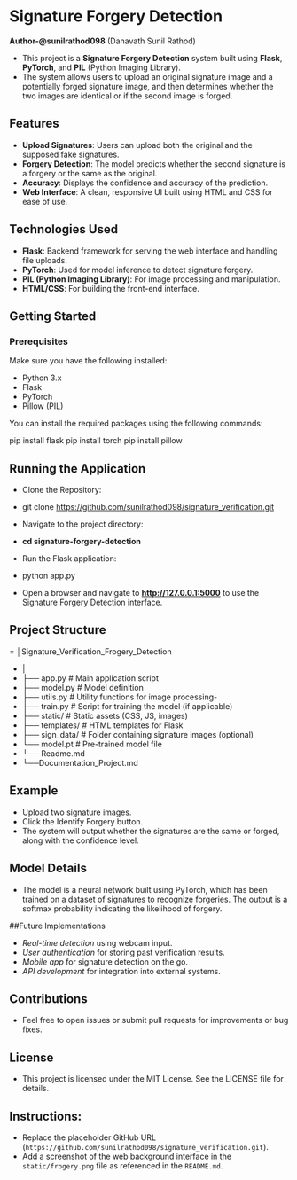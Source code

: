 # Signature Forgery Detection

**Author-@sunilrathod098** (Danavath Sunil Rathod)

- This project is a **Signature Forgery Detection** system built using **Flask**, **PyTorch**, and **PIL** (Python Imaging Library). 
- The system allows users to upload an original signature image and a potentially forged signature image, and then determines whether the two images are identical or if the second image is forged.

## Features

- **Upload Signatures**: Users can upload both the original and the supposed fake signatures.
- **Forgery Detection**: The model predicts whether the second signature is a forgery or the same as the original.
- **Accuracy**: Displays the confidence and accuracy of the prediction.
- **Web Interface**: A clean, responsive UI built using HTML and CSS for ease of use.
  
## Technologies Used

- **Flask**: Backend framework for serving the web interface and handling file uploads.
- **PyTorch**: Used for model inference to detect signature forgery.
- **PIL (Python Imaging Library)**: For image processing and manipulation.
- **HTML/CSS**: For building the front-end interface.

## Getting Started

### Prerequisites

Make sure you have the following installed:

- Python 3.x
- Flask
- PyTorch
- Pillow (PIL)

You can install the required packages using the following commands:

pip install flask
pip install torch
pip install pillow



## Running the Application

- Clone the Repository:
- git clone https://github.com/sunilrathod098/signature_verification.git

- Navigate to the project directory:
- **cd signature-forgery-detection**

- Run the Flask application:
- python app.py

- Open a browser and navigate to **http://127.0.0.1:5000** to use the Signature Forgery Detection interface.

## Project Structure


= │Signature_Verification_Frogery_Detection
- |
- ├── app.py                     # Main application script
- ├── model.py                   # Model definition
- ├── utils.py                   # Utility functions for image processing- 
- ├── train.py                   # Script for training the model (if applicable)
- ├── static/                    # Static assets (CSS, JS, images)
- ├── templates/                 # HTML templates for Flask
- ├── sign_data/                 # Folder containing signature images (optional)
- └── model.pt                   # Pre-trained model file
- └── Readme.md
- └──Documentation_Project.md
## Example

- Upload two signature images.
- Click the Identify Forgery button.
- The system will output whether the signatures are the same or forged, along with the confidence level.


## Model Details
- The model is a neural network built using PyTorch, which has been trained on a dataset of signatures to recognize forgeries. The output is a softmax probability indicating the likelihood of forgery.

##Future Implementations

- *Real-time detection* using webcam input.
- *User authentication* for storing past verification results.
- *Mobile app* for signature detection on the go.
- *API development* for integration into external systems.

## Contributions
- Feel free to open issues or submit pull requests for improvements or bug fixes.

## License
- This project is licensed under the MIT License. See the LICENSE file for details.

## Instructions:

- Replace the placeholder GitHub URL (`https://github.com/sunilrathod098/signature_verification.git`).
- Add a screenshot of the web background interface in the `static/frogery.png` file as referenced in the `README.md`.


